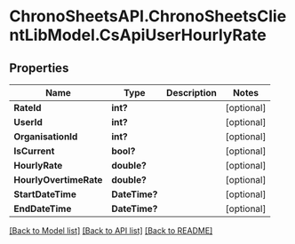 # ChronoSheetsAPI.ChronoSheetsClientLibModel.CsApiUserHourlyRate
## Properties

Name | Type | Description | Notes
------------ | ------------- | ------------- | -------------
**RateId** | **int?** |  | [optional] 
**UserId** | **int?** |  | [optional] 
**OrganisationId** | **int?** |  | [optional] 
**IsCurrent** | **bool?** |  | [optional] 
**HourlyRate** | **double?** |  | [optional] 
**HourlyOvertimeRate** | **double?** |  | [optional] 
**StartDateTime** | **DateTime?** |  | [optional] 
**EndDateTime** | **DateTime?** |  | [optional] 

[[Back to Model list]](../README.md#documentation-for-models) [[Back to API list]](../README.md#documentation-for-api-endpoints) [[Back to README]](../README.md)

